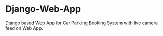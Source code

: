 # Django-Web-App
Django based Web App for Car Parking Booking System with live camera feed on Web App.
